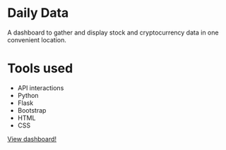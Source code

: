# Daily Data
A dashboard to gather and display stock and cryptocurrency data in one convenient location.

# Tools used
* API interactions
* Python
* Flask
* Bootstrap 
* HTML
* CSS

[View dashboard!](https://aarons-dashboard.herokuapp.com/)
